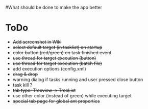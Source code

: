 #What should be done to make the app better

# ToDo #

  * ~~Add screenshot in Wiki~~
  * ~~select default target (in tasklist) on startup~~
  * ~~color button (red/green) on task finished event~~
  * ~~use thread for target execution (button)~~
  * ~~use thread for target execution (batch file)~~
  * add execution options (config.xml)
  * ~~drag & drop~~
  * warning dialog if tasks running and user pressed close button
  * task kill ?
  * ~~tab type: Treeview -> TreeList~~
  * use other color (instead of green) while executing target
  * ~~special tab page for global ant properties~~